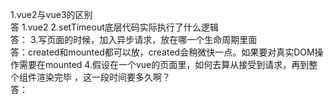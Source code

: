 1.vue2与vue3的区别  
答 1.vue2
2.setTimeout底层代码实际执行了什么逻辑  
答：
3.写页面的时候，加入异步请求，放在哪一个生命周期里面  
答：created和mounted都可以放，created会稍微快一点。如果要对真实DOM操作需要在mounted
4.假设在一个vue的页面里，如何去算从接受到请求，再到整个组件渲染完毕 ，这一段时间要多久啊？  
答：